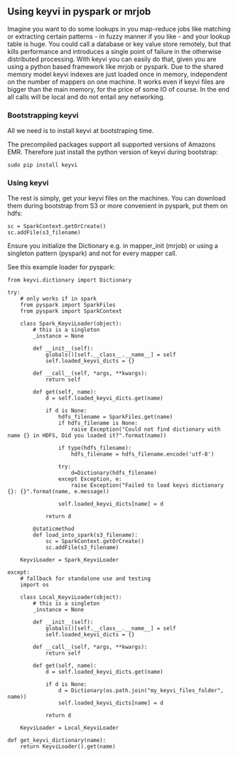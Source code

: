 ## Using keyvi in pyspark or mrjob


Imagine you want to do some lookups in you map-reduce jobs like matching or extracting certain patterns - in fuzzy manner if you like - and your lookup table is huge. 
You could call a database or key value store remotely, but that kills performance and introduces a single point of failure in the otherwise distributed processing.
With keyvi you can easily do that, given you are using a python based framework like mrjob or pyspark. 
Due to the shared memory model keyvi indexes are just loaded once in memory, independent on the number of mappers on one machine.
It works even if keyvi files are bigger than the main memory, for the price of some IO of course. 
In the end all calls will be local and do not entail any networking.

### Bootstrapping keyvi

All we need is to install keyvi at bootstraping time.

The precompiled packages support all supported versions of Amazons EMR. Therefore just install the python version of keyvi during bootstrap:

```
sudo pip install keyvi
```

### Using keyvi

The rest is simply, get your keyvi files on the machines. You can download them during bootstrap from S3 or more convenient in pyspark, put them on hdfs:

```
sc = SparkContext.getOrCreate()
sc.addFile(s3_filename)
```

Ensure you initialize the Dictionary e.g. in mapper_init (mrjob) or using a singleton pattern (pyspark) and not for every mapper call.

See this example loader for pyspark:

```
from keyvi.dictionary import Dictionary

try:
    # only works if in spark
    from pyspark import SparkFiles
    from pyspark import SparkContext

    class Spark_KeyviLoader(object):
        # this is a singleton
        _instance = None

        def __init__(self):
            globals()[self.__class__.__name__] = self
            self.loaded_keyvi_dicts = {}

        def __call__(self, *args, **kwargs):
            return self

        def get(self, name):
            d = self.loaded_keyvi_dicts.get(name)

            if d is None:
                hdfs_filename = SparkFiles.get(name)
                if hdfs_filename is None:
                    raise Exception("Could not find dictionary with name {} in HDFS, Did you loaded it?".format(name))

                if type(hdfs_filename):
                    hdfs_filename = hdfs_filename.encode('utf-8')

                try:
                    d=Dictionary(hdfs_filename)
                except Exception, e:
                    raise Exception("Failed to load keyvi dictionary {}: {}".format(name, e.message))

                self.loaded_keyvi_dicts[name] = d

            return d

        @staticmethod
        def load_into_spark(s3_filename):
            sc = SparkContext.getOrCreate()
            sc.addFile(s3_filename)

    KeyviLoader = Spark_KeyviLoader

except:
    # fallback for standalone use and testing
    import os

    class Local_KeyviLoader(object):
        # this is a singleton
        _instance = None

        def __init__(self):
            globals()[self.__class__.__name__] = self
            self.loaded_keyvi_dicts = {}

        def __call__(self, *args, **kwargs):
            return self

        def get(self, name):
            d = self.loaded_keyvi_dicts.get(name)

            if d is None:
                d = Dictionary(os.path.join("my_keyvi_files_folder", name))
                self.loaded_keyvi_dicts[name] = d

            return d

    KeyviLoader = Local_KeyviLoader

def get_keyvi_dictionary(name):
    return KeyviLoader().get(name)

```
